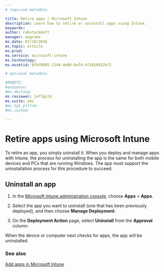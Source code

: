 ```yaml
---
# required metadata

title: Retire apps | Microsoft Intune
description: Learn how to retire or uninstall apps using Intune.
keywords:
author: robstackmsft
manager: angrobe
ms.date: 07/19/2016
ms.topic: article
ms.prod:
ms.service: microsoft-intune
ms.technology:
ms.assetid: 6fbf0805-1144-4e08-bafd-4f181d932bf2

# optional metadata

#ROBOTS:
#audience:
#ms.devlang:
ms.reviewer: jeffgilb
ms.suite: ems
#ms.tgt_pltfrm:
#ms.custom:

---
```


# Retire apps using Microsoft Intune

To retire an app, you simply uninstall it. When you deploy and manage apps with Intune, the process for uninstalling the app is the same for both mobile devices and PCs that are running Windows. The app must support the uninstallation process for this procedure to succeed.

## Uninstall an app

1.  In the [Microsoft Intune administration console](https://manage.microsoft.com), choose **Apps** &gt; **Apps**.

2.  Select the app you want to uninstall (one that has been previously deployed), and then choose **Manage Deployment**.

3.  On the **Deployment Action** page, select **Uninstall** from the **Approval** column.

When the device or computer next checks for apps, the app will be uninstalled.

### See also
[Add apps in Microsoft Intune](add-apps.md)
